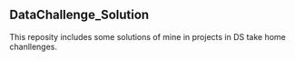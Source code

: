 ## DataChallenge_Solution
This reposity includes some solutions of mine in projects in DS take home chanllenges.
